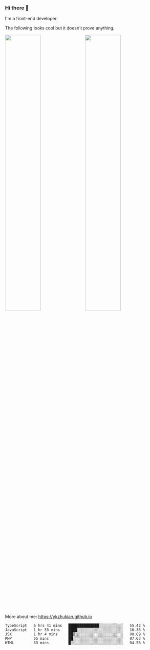 ### Hi there 👋

I'm a front-end developer.

The following looks cool but it doesn't prove anything.

[<img align="right" width="48%" src="https://github-readme-stats.vercel.app/api?username=ykzhukian&show_icons=true&theme=dracula">](https://github.com/anuraghazra/github-readme-stats)

[<img width="48%" src="https://github-readme-stats.vercel.app/api/top-langs/?username=ykzhukian&layout=compact&theme=dracula">](https://github.com/anuraghazra/github-readme-stats)

More about me: 
https://ykzhukian.github.io

<!--START_SECTION:waka-->
```text
TypeScript   6 hrs 41 mins   ██████████████░░░░░░░░░░░   55.42 % 
JavaScript   1 hr 58 mins    ████░░░░░░░░░░░░░░░░░░░░░   16.36 % 
JSX          1 hr 4 mins     ██▒░░░░░░░░░░░░░░░░░░░░░░   08.89 % 
PHP          55 mins         ██░░░░░░░░░░░░░░░░░░░░░░░   07.63 % 
HTML         33 mins         █░░░░░░░░░░░░░░░░░░░░░░░░   04.56 % 
```
<!--END_SECTION:waka-->
